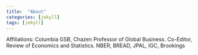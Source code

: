 ```yaml
---
title:  "About"
categories: [jekyll]
tags: [jekyll]
---
```

Affiliations: Columbia GSB, Chazen Professor of Global Business. Co-Editor, Review of Economics and Statistics. NBER, BREAD, JPAL, IGC, Brookings

